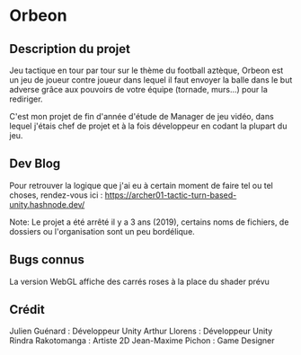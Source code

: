# Orbeon
## Description du projet
Jeu tactique en tour par tour sur le thème du football aztèque, Orbeon est un jeu de joueur contre joueur dans lequel il faut envoyer la balle dans le but adverse grâce aux pouvoirs de votre équipe (tornade, murs...) pour la rediriger.

C'est mon projet de fin d'année d'étude de Manager de jeu vidéo, dans lequel j'étais chef de projet et à la fois développeur en codant la plupart du jeu.

## Dev Blog
Pour retrouver la logique que j'ai eu à certain moment de faire tel ou tel choses, rendez-vous ici :
https://archer01-tactic-turn-based-unity.hashnode.dev/

Note: Le projet a été arrêté il y a 3 ans (2019), certains noms de fichiers, de dossiers ou l'organisation sont un peu bordélique.

## Bugs connus
La version WebGL affiche des carrés roses à la place du shader prévu

## Crédit
Julien Guénard : Développeur Unity
Arthur Llorens : Développeur Unity
Rindra Rakotomanga : Artiste 2D
Jean-Maxime Pichon : Game Designer
